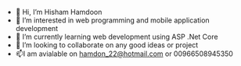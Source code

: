 - 👋 Hi, I’m Hisham Hamdoon
- 👀 I’m interested in web programming and mobile application development
- 🌱 I’m currently learning web development using ASP .Net Core
- 💞️ I’m looking to collaborate on any good ideas or project
- 📫I am avialable on hamdon_22@hotmail.com or 00966508945350

<!---
HishamHamdoon/HishamHamdoon is a ✨ special ✨ repository because its `README.md` (this file) appears on your GitHub profile.
You can click the Preview link to take a look at your changes.
--->
